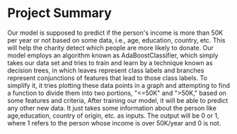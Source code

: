 # Project Summary

Our model is supposed to predict if the person's income is more than 50K per year or not based on some data, i.e., age, education, country, etc. This will help the charity detect which people are more likely to donate. Our model employs an algorithm known as AdaBoostClassifier, which simply takes our data set and tries to train and learn by a technique known as decision trees, in which leaves represent class labels and branches represent conjunctions of features that lead to those class labels. To simplify it, it tries plotting these data points in a graph and attempting to find a function to divide them into two portions, "<=50K" and ">50K," based on some features and criteria, After training our model, it will be able to predict any other new data. It just takes some information about the person like age,education, country of origin, etc. as inputs. The output will be 0 or 1, where 1 refers to the person whose income is over 50K/year and 0 is not.


